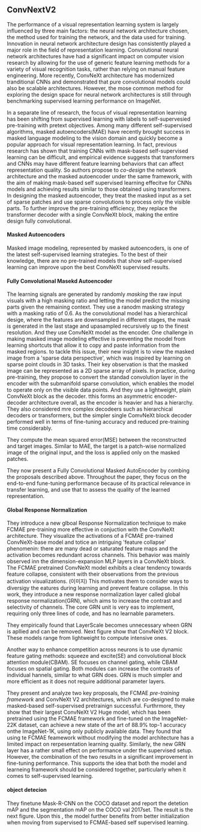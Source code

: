 ## ConvNextV2

The performance of a visual representation learning system is largely influenced by three main factors: the neural network architecture chosen, the method used for training the network, and the data used for training. Innovation in neural network architecture design has consistently played a major role in the field of representation learning. Convolutional neural network architectures have had a significant impact on computer vision research by allowing for the use of generic feature learning methods for a variety of visual recognition tasks, rather than relying on manual feature engineering. More recently, ConvNeXt architecture has modernized tranditional CNNs and demonstrated that pure convolutional models could also be scalable architectures. However, the mose common method for exploring the design space for neural network architectures is still through benchmarking supervised learning performance on ImageNet.


In a separate line of research, the focus of visual representation learning has been shifting from supervised learning with labels to self-supervesied pre-training with pretext objectives. Among many different self-supervised algorithms, masked autoencoders(MAE) have recently brought success in masked language modeling to the vision domain and quickly become a popular approach for visual representation learning. In fact, previous research has shown that training CNNs with mask-based self-supervised learning can be difficult, and empirical evidence suggests that transformers and CNNs may have different feature learning behaviors that can affect representation quality. So authors propose to _co-design_ the network architecture and the masked autoencoder under the same framework, with the aim of making mask-based self supervised learning effecitve for CNNs models and achieving results similar to those obtained using transformers. In designing the masked autoencoder, they treat the masked input as a set of sparse patches and use sparse convolutions to process only the visible parts. To further improve the pre-training efficiency, they replace the transformer decoder with a single ConvNeXt block, making the entire design fully convolutional. 

#### Masked Autoencoders

Masked image modeling, represented by masked autoencoders, is one of the latest self-supervised learning strategies. To the best of their knowledge, there are no pre-trained models that show self-supervised learning can improve upon the best ConvNeXt supervised results.

#### Fully Convolutional Masekd Autoencoder

The learning signals are generated by randomly _masking_ the raw input visuals with a high masking ratio and letting the model predict the missing parts given the remaining context. They use a ranodm masking strategy with a masking ratio of 0.6. As the convolutional model has a hierarchical desige, where the features are downsampled in different stages, the mask is generated in the last stage and upasampled recursively up to the finest resolution. And they use ConvNeXt model as the encoder. One challenge in making masked image modeling effective is preventing the moodel from learning shortcuts that allow it to copy and paste information from the masked regions. to tackle this issue, their new insight is to view the masked image from a 'sparse data perspective', which was inspired by learning on sparse point clouds in 3D tasks. Their key observation is that the masked image can be represented as a 2D sparse array of pixels. In practice, during pre-training, they propose to convert the standad convolution layer in the encoder with the submanifold sparse convolution, which enables the model to operate only on the visible data points. And they use a lightweight, plain ConvNeXt block as the decoder. tthis forms an asymmetric encoder-decoder architecture overall, as the encoder is heavier and has a hierarchy. They also considered mre complex decodeers such as hierarchical decoders or transformers, but the simpler single ComvNeXt block decoder performed well in terms of fine-tuning accuracy and reduced pre-training time considerably.

They compute the mean squared error(MSE) between the reconstructed and target images. Similar to MAE, the target is a patch-wise normalized image of the original input, and the loss is applied only on the masked patches.

They now present a Fully Convolutional Masked AutoEncoder by combing the proposals described above. Throughout the paper, they focus on the end-to-end fune-tuning performance because of its practical relevance in transfer learning, and use that to assess the quality of the learned representation.

#### Global Response Normalization

They introduce a new glboal Response Normalization technique to make FCMAE pre-training more effective in conjuction with the ConvNeXt architecture. They visualize the activations of a FCMAE pre-trained ConvNeXt-base model and totice an intriguing 'feature collapse' phenomenin: there are many dead or saturated feature maps and the activation becomes redundant across channels. This behavior was mainly observed inn the dimension-expansion MLP layers in a ConvNeXt block. The FCMAE pretrained ConvNeXt model exhibits a clear tendency towards feature collapse, consistent with their observations from the previous activation visualizations. 
(이미지)
This motivates them to consider ways to diversigy the eatures during learning and prevent feature collapse. In this work, they introduce a new response normalization layer called global response normalization(GRN), which aims to increase the contrast and selectivity of channels. The core GRN unit is very eas to implement, requiring only three lines of code, and has no learnable parameters.


They empirically found that LayerScale becomes unnecessary wheen GRN is apllied and can be removed. Next figure show that ConvNeXt V2 block. These models range from lightweight  to compute intensive ones. 

Another way to enhance competition across neurons is to use dynamic feature gating methods: squeeze and excite(SE) and convolutional block attention module(CBAM). SE focuses on channel gating, while CBAM focuses on spatial gating. Both modules can increase the contrasts of individual hannels, similar to what GRN does. GRN is much simpler and more efficient as it does not require additional parameter layers. 


They present and analyze two key proposals, the FCMAE _pre-training framework_ and ConvNeXt V2 architectures, which are co-designed to make masked-based self-supervised pretrainign successful. Furthrmore, they show that their largest ConvNeXt V2 Huge model, which has been pretrained using the FCMAE framework and fine-tuned on the ImageNet-22K dataset, can achieve a new state of the art of 88.9% top-1 accuracy onthe ImageNet-1K, using only publicly available data. They found that using te FCMAE feamework without modifying the model architecture has a limited impact on rerpesentation learning quality. Similarly, the new GRN layer has a rather small effect on performance under the supervised setup. However, the combination of the two results in a significant improvement in fine-tuning performance. This supports the idea that both the model and learneing framework should be considered together, particularly when it comes to self-supervised learning.

#### object detecion

They finetune Mask-R-CNN on the COCO dataset and report the detetion mAP and the segmentation mAP on the COCO val 2017set. The result is the next figure. Upon this , the model further benefits from better initialization when moving from supervised to FCMAE-based self supervised learning.
